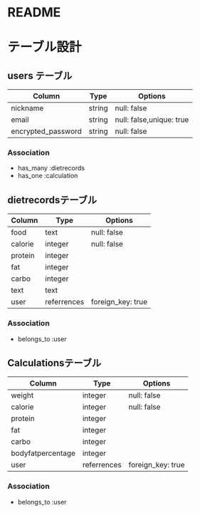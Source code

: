 # README

# テーブル設計

## users テーブル

| Column             | Type   | Options                  |
| ------------------ | ------ | ------------------------ |
| nickname           | string | null: false              |
| email              | string | null: false,unique: true |
| encrypted_password | string | null: false              |

### Association

- has_many :dietrecords
- has_one :calculation

## dietrecordsテーブル

| Column  | Type        | Options           |
| --------| ----------- | ----------------- |
| food    | text        | null: false       |
| calorie | integer     | null: false       |
| protein | integer     |                   |
| fat     | integer     |                   |
| carbo   | integer     |                   |
| text    | text        |                   |
| user    | referrences | foreign_key: true |

### Association

- belongs_to :user

## Calculationsテーブル

| Column            | Type        | Options           |
| ----------------- | ----------- | ----------------  |
| weight            | integer     | null: false       |
| calorie           | integer     | null: false       |
| protein           | integer     |                   |
| fat               | integer     |                   |
| carbo             | integer     |                   |
| bodyfatpercentage | integer     |                   |
| user              | referrences | foreign_key: true |
### Association

- belongs_to :user
